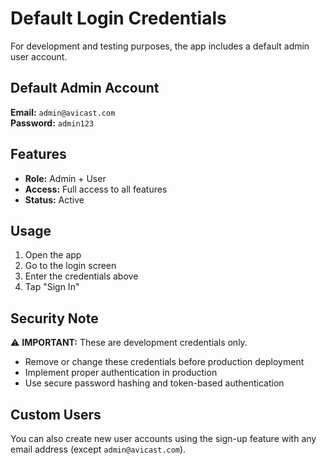 # Default Login Credentials

For development and testing purposes, the app includes a default admin user account.

## Default Admin Account

**Email:** `admin@avicast.com`  
**Password:** `admin123`

## Features

- **Role:** Admin + User
- **Access:** Full access to all features
- **Status:** Active

## Usage

1. Open the app
2. Go to the login screen
3. Enter the credentials above
4. Tap "Sign In"

## Security Note

⚠️ **IMPORTANT:** These are development credentials only.  
- Remove or change these credentials before production deployment
- Implement proper authentication in production
- Use secure password hashing and token-based authentication

## Custom Users

You can also create new user accounts using the sign-up feature with any email address (except `admin@avicast.com`). 
